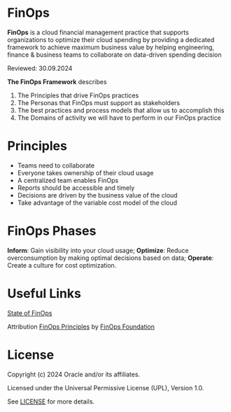 # FinOps

**FinOps** is a cloud financial management practice that supports organizations to optimize their cloud spending by providing a dedicated framework to achieve maximum business value by helping engineering, finance & business teams to collaborate on data-driven spending decision

Reviewed: 30.09.2024


**The FinOps Framework** describes 
1. The Principles that drive FinOps practices
2. The Personas that FinOps must support as stakeholders
3. The best practices and process models that allow us to accomplish this
4. The Domains of activity we will have to perform in our FinOps practice

# Principles

- Teams need to collaborate
- Everyone takes ownership of their cloud usage
- A centralized team enables FinOps
- Reports should be accessible and timely
- Decisions are driven by the business value of the cloud
- Take advantage of the variable cost model of the cloud

# FinOps Phases

**Inform**: Gain visibility into your cloud usage;
**Optimize**: Reduce overconsumption by making optimal decisions based on data;
**Operate**: Create a culture for cost optimization.

# Useful Links

[State of FinOps](https://data.finops.org/)


Attribution
[FinOps Principles](https://www.finops.org/framework/principles/) by [FinOps Foundation](https://finops.org/about/)



# License

Copyright (c) 2024 Oracle and/or its affiliates.

Licensed under the Universal Permissive License (UPL), Version 1.0.

See [LICENSE](https://github.com/oracle-devrel/technology-engineering/blob/main/LICENSE) for more details.
